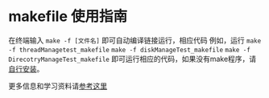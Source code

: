 # makefile 使用指南
在终端输入
`make -f [文件名]`
即可自动编译链接运行，相应代码
例如，运行
`make -f threadManagetest_makefile`
`make -f diskManageTest_makefile`
`make -f DirecotryManageTest_makefile`
即可运行相应的代码，如果没有make程序，请[自行安装](https://stackoverflow.com/questions/2532234/how-to-run-a-makefile-in-windows)。


更多信息和学习资料请[参考这里](https://makefiletutorial.com/)